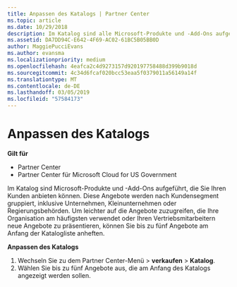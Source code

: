 ```yaml
---
title: Anpassen des Katalogs | Partner Center
ms.topic: article
ms.date: 10/29/2018
description: Im Katalog sind alle Microsoft-Produkte und -Add-Ons aufgeführt, die Partnern zum Verkauf zur Verfügung stehen.
ms.assetid: DA7DD94C-E642-4F69-AC02-61BC5B05BB0D
author: MaggiePucciEvans
ms.author: evansma
ms.localizationpriority: medium
ms.openlocfilehash: 4eafca2c4d9273157d920197758488d399b9018d
ms.sourcegitcommit: 4c34d6fcaf020bcc53eaa5f0379011a56149a14f
ms.translationtype: MT
ms.contentlocale: de-DE
ms.lasthandoff: 03/05/2019
ms.locfileid: "57584173"
---
```

# <a name="customize-the-catalog"></a>Anpassen des Katalogs

**Gilt für**

-  Partner Center
-  Partner Center für Microsoft Cloud for US Government


Im Katalog sind Microsoft-Produkte und -Add-Ons aufgeführt, die Sie Ihren Kunden anbieten können. Diese Angebote werden nach Kundensegment gruppiert, inklusive Unternehmen, Kleinunternehmen oder Regierungsbehörden. Um leichter auf die Angebote zuzugreifen, die Ihre Organisation am häufigsten verwendet oder Ihren Vertriebsmitarbeitern neue Angebote zu präsentieren, können Sie bis zu fünf Angebote am Anfang der Katalogliste anheften.

**Anpassen des Katalogs**

1.  Wechseln Sie zu dem Partner Center-Menü &gt; **verkaufen** &gt; **Katalog**.
2.  Wählen Sie bis zu fünf Angebote aus, die am Anfang des Katalogs angezeigt werden sollen.

 

 



